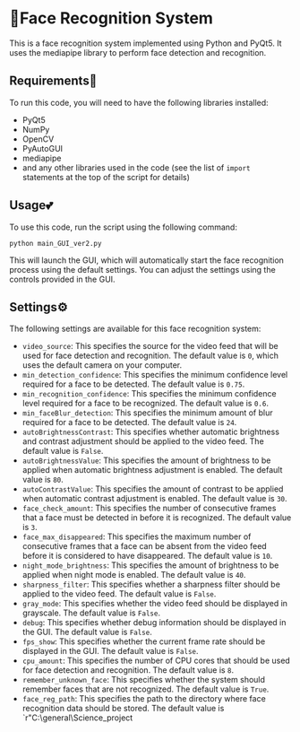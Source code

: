 🤖Face Recognition System
=======================

This is a face recognition system implemented using Python and PyQt5. It uses the mediapipe library to perform face detection and recognition.

Requirements📝
------------

To run this code, you will need to have the following libraries installed:

-   PyQt5
-   NumPy
-   OpenCV
-   PyAutoGUI
-   mediapipe
-   and any other libraries used in the code (see the list of `import` statements at the top of the script for details)

Usage💕
-----

To use this code, run the script using the following command:


`python main_GUI_ver2.py`

This will launch the GUI, which will automatically start the face recognition process using the default settings. You can adjust the settings using the controls provided in the GUI.

Settings⚙️
--------

The following settings are available for this face recognition system:

-   `video_source`: This specifies the source for the video feed that will be used for face detection and recognition. The default value is `0`, which uses the default camera on your computer.
-   `min_detection_confidence`: This specifies the minimum confidence level required for a face to be detected. The default value is `0.75`.
-   `min_recognition_confidence`: This specifies the minimum confidence level required for a face to be recognized. The default value is `0.6`.
-   `min_faceBlur_detection`: This specifies the minimum amount of blur required for a face to be detected. The default value is `24`.
-   `autoBrightnessContrast`: This specifies whether automatic brightness and contrast adjustment should be applied to the video feed. The default value is `False`.
-   `autoBrightnessValue`: This specifies the amount of brightness to be applied when automatic brightness adjustment is enabled. The default value is `80`.
-   `autoContrastValue`: This specifies the amount of contrast to be applied when automatic contrast adjustment is enabled. The default value is `30`.
-   `face_check_amount`: This specifies the number of consecutive frames that a face must be detected in before it is recognized. The default value is `3`.
-   `face_max_disappeared`: This specifies the maximum number of consecutive frames that a face can be absent from the video feed before it is considered to have disappeared. The default value is `10`.
-   `night_mode_brightness`: This specifies the amount of brightness to be applied when night mode is enabled. The default value is `40`.
-   `sharpness_filter`: This specifies whether a sharpness filter should be applied to the video feed. The default value is `False`.
-   `gray_mode`: This specifies whether the video feed should be displayed in grayscale. The default value is `False`.
-   `debug`: This specifies whether debug information should be displayed in the GUI. The default value is `False`.
-   `fps_show`: This specifies whether the current frame rate should be displayed in the GUI. The default value is `False`.
-   `cpu_amount`: This specifies the number of CPU cores that should be used for face detection and recognition. The default value is `8`.
-   `remember_unknown_face`: This specifies whether the system should remember faces that are not recognized. The default value is `True`.
-   `face_reg_path`: This specifies the path to the directory where face recognition data should be stored. The default value is `r"C:\general\Science_project

